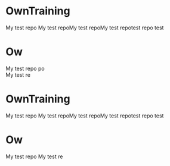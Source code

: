 # OwnTraining
My test repo 
My test repoMy test repoMy test repotest repo test 
 # Ow
My test repo po\
My test re
# OwnTraining
My test repo 
My test repoMy test repoMy test repotest repo test 
 # Ow
My test repo 
My test re
